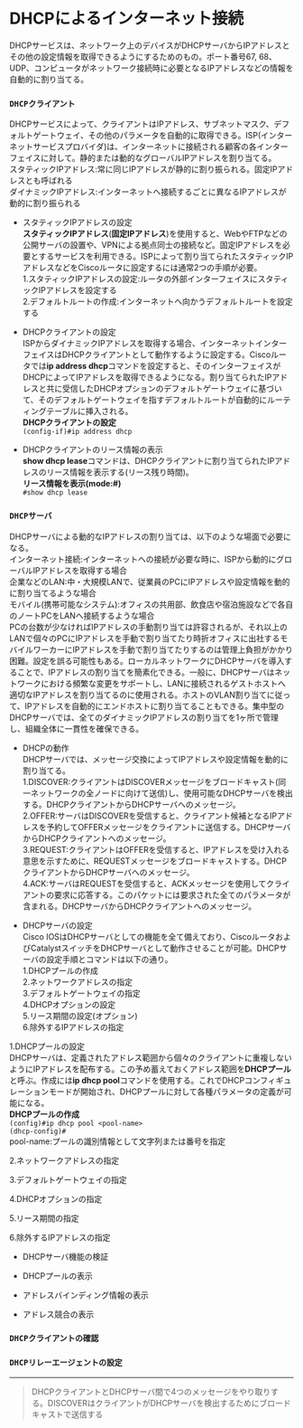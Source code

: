 # DHCPによるインターネット接続
DHCPサービスは、ネットワーク上のデバイスがDHCPサーバからIPアドレスとその他の設定情報を取得できるようにするためのもの。ポート番号67, 68、UDP、コンピュータがネットワーク接続時に必要となるIPアドレスなどの情報を自動的に割り当てる。

### `DHCPクライアント`
DHCPサービスによって、クライアントはIPアドレス、サブネットマスク、デフォルトゲートウェイ、その他のパラメータを自動的に取得できる。ISP(インターネットサービスプロバイダ)は、インターネットに接続される顧客の各インターフェイスに対して。静的または動的なグローバルIPアドレスを割り当てる。  
スタティックIPアドレス:常に同じIPアドレスが静的に割り振られる。固定IPアドレスとも呼ばれる  
ダイナミックIPアドレス:インターネットへ接続するごとに異なるIPアドレスが動的に割り振られる

- スタティックIPアドレスの設定  
**スタティックIPアドレス**(**固定IPアドレス**)を使用すると、WebやFTPなどの公開サーバの設置や、VPNによる拠点同士の接続など。固定IPアドレスを必要とするサービスを利用できる。ISPによって割り当てられたスタティックIPアドレスなどをCiscoルータに設定するには通常2つの手順が必要。</br>
1.スタティックIPアドレスの設定:ルータの外部インターフェイスにスタティックIPアドレスを設定する  
2.デフォルトルートの作成:インターネットへ向かうデフォルトルートを設定する

- DHCPクライアントの設定  
ISPからダイナミックIPアドレスを取得する場合、インターネットインターフェイスはDHCPクライアントとして動作するように設定する。Ciscoルータでは**ip address dhcp**コマンドを設定すると、そのインターフェイスがDHCPによってIPアドレスを取得できるようになる。割り当てられたIPアドレスと共に受信したDHCPオプションのデフォルトゲートウェイに基づいて、そのデフォルトゲートウェイを指すデフォルトルートが自動的にルーティングテーブルに挿入される。  
**DHCPクライアントの設定**  
`(config-if)#ip address dhcp`

- DHCPクライアントのリース情報の表示  
**show dhcp lease**コマンドは、DHCPクライアントに割り当てられたIPアドレスのリース情報を表示する(リース残り時間)。  
**リース情報を表示(mode:#)**  
`#show dhcp lease`

### `DHCPサーバ`
DHCPサーバによる動的なIPアドレスの割り当ては、以下のような場面で必要になる。  
インターネット接続:インターネットへの接続が必要な時に、ISPから動的にグローバルIPアドレスを取得する場合  
企業などのLAN:中・大規模LANで、従業員のPCにIPアドレスや設定情報を動的に割り当てるような場合  
モバイル(携帯可能なシステム):オフィスの共用部、飲食店や宿泊施設などで各自のノートPCをLANへ接続するような場合  
PCの台数が少なければIPアドレスの手動割り当ては許容されるが、それ以上のLANで個々のPCにIPアドレスを手動で割り当てたり時折オフィスに出社するモバイルワーカーにIPアドレスを手動で割り当てたりするのは管理上負担がかかり困難。設定を誤る可能性もある。ローカルネットワークにDHCPサーバを導入することで、IPアドレスの割り当てを簡素化できる。一般に、DHCPサーバはネットワークにおける頻繁な変更をサポートし、LANに接続されるゲストホストへ適切なIPアドレスを割り当てるのに使用される。ホストのVLAN割り当てに従って、IPアドレスを自動的にエンドホストに割り当てることもできる。集中型のDHCPサーバでは、全てのダイナミックIPアドレスの割り当てを1ヶ所で管理し、組織全体に一貫性を確保できる。

- DHCPの動作  
DHCPサーバでは、メッセージ交換によってIPアドレスや設定情報を動的に割り当てる。  
1.DISCOVER:クライアントはDISCOVERメッセージをブロードキャスト(同一ネットワークの全ノードに向けて送信)し、使用可能なDHCPサーバを検出する。DHCPクライアントからDHCPサーバへのメッセージ。  
2.OFFER:サーバはDISCOVERを受信すると、クライアント候補となるIPアドレスを予約してOFFERメッセージをクライアントに送信する。DHCPサーバからDHCPクライアントへのメッセージ。  
3.REQUEST:クライアントはOFFERを受信すると、IPアドレスを受け入れる意思を示すために、REQUESTメッセージをブロードキャストする。DHCPクライアントからDHCPサーバへのメッセージ。  
4.ACK:サーバはREQUESTを受信すると、ACKメッセージを使用してクライアントの要求に応答する。このパケットには要求された全てのパラメータが含まれる。DHCPサーバからDHCPクライアントへのメッセージ。

- DHCPサーバの設定  
Cisco IOSはDHCPサーバとしての機能を全て備えており、CiscoルータおよびCatalystスイッチをDHCPサーバとして動作させることが可能。DHCPサーバの設定手順とコマンドは以下の通り。  
1.DHCPプールの作成  
2.ネットワークアドレスの指定  
3.デフォルトゲートウェイの指定  
4.DHCPオプションの設定  
5.リース期間の設定(オプション)  
6.除外するIPアドレスの指定

1.DHCPプールの設定  
DHCPサーバは、定義されたアドレス範囲から個々のクライアントに重複しないようにIPアドレスを配布する。この予め蓄えておくアドレス範囲を**DHCPプール**と呼ぶ。作成には**ip dhcp pool**コマンドを使用する。これでDHCPコンフィギュレーションモードが開始され、DHCPプールに対して各種パラメータの定義が可能になる。  
**DHCPプールの作成**  
`(config)#ip dhcp pool <pool-name>`  
`(dhcp-config)#`  
pool-name:プールの識別情報として文字列または番号を指定

2.ネットワークアドレスの指定

3.デフォルトゲートウェイの指定

4.DHCPオプションの指定

5.リース期間の指定

6.除外するIPアドレスの指定

- DHCPサーバ機能の検証

- DHCPプールの表示

- アドレスバインディング情報の表示

- アドレス競合の表示

### `DHCPクライアントの確認`

### `DHCPリレーエージェントの設定`

---
> DHCPクライアントとDHCPサーバ間で4つのメッセージをやり取りする。DISCOVERはクライアントがDHCPサーバを検出するためにブロードキャストで送信する
